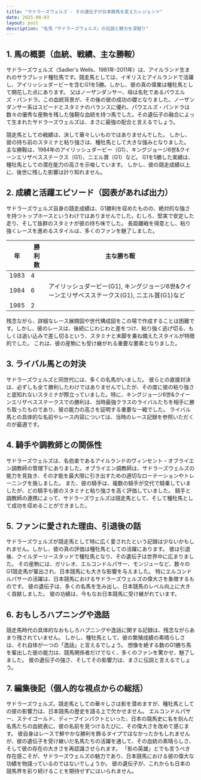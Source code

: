 ```yaml
---
title: "サドラーズウェルズ - その遺伝子が日本競馬を変えたレジェンド"
date: 2025-08-03
layout: post
description: "名馬『サドラーズウェルズ』の伝説と魅力を深堀り"
---
```


## 1. 馬の概要（血統、戦績、主な勝鞍）

サドラーズウェルズ（Sadler's Wells、1981年-2011年）は、アイルランド生まれのサラブレッド種牡馬です。競走馬としては、イギリスとアイルランドで活躍し、アイリッシュダービーを含むG1を5勝。しかし、彼の真の偉業は種牡馬として開花した点にあります。  父はノーザンダンサー、母は名牝であるパウエルズ・パンドラ。この血統背景が、その後の彼の成功の礎となりました。ノーザンダンサー系はスピードとスタミナのバランスに優れ、パウエルズ・パンドラは数々の優秀な産駒を残した強靭な血統を持つ馬でした。その遺伝子の融合によって生まれたサドラーズウェルズは、まさに最強の配合と言えるでしょう。

競走馬としての戦績は、決して華々しいものではありませんでした。  しかし、彼の持ち前のスタミナと粘り強さは、種牡馬として大きな強みとなりました。  主な勝鞍は、1984年のアイリッシュダービー（G1）、キングジョージ6世&クイーンエリザベスステークス（G1）、ニエル賞（G1）など。  G1を5勝した実績は、種牡馬としての潜在能力の高さを示唆しています。  しかし、彼の競走成績以上に、後世に残した影響は計り知れません。


## 2. 成績と活躍エピソード（図表があれば出力）

サドラーズウェルズ自身の競走成績は、G1勝利を収めたものの、絶対的な強さを持つトップホースというわけではありませんでした。むしろ、堅実で安定した走り、そして抜群のスタミナが彼の持ち味でした。  長距離戦を得意とし、粘り強くレースを進めるスタイルは、多くのファンを魅了しました。

| 年 | 勝利数 | 主な勝ち鞍 |
|---|---|---|
| 1983 | 4 |  |
| 1984 | 6 | アイリッシュダービー(G1), キングジョージ6世&クイーンエリザベスステークス(G1), ニエル賞(G1)など |
| 1985 | 2 |  |


残念ながら、詳細なレース展開図や世代構成図をこの場で作成することは困難です。しかし、彼のレースは、後続にじわじわと差をつけ、粘り強く逃げ切る、もしくは追い込みで差し切るという、スタミナと末脚を兼ね備えたスタイルが特徴的でした。  これは、彼の産駒にも受け継がれる重要な要素となりました。


## 3. ライバル馬との対決

サドラーズウェルズと同世代には、多くの名馬がいました。  彼らとの直接対決は、必ずしも全て勝利したわけではありませんでしたが、その度に彼の粘り強さと底知れないスタミナが際立っていました。特に、キングジョージ6世&クイーンエリザベスステークスでの勝利は、当時最強クラスのライバルたちを相手に勝ち取ったものであり、彼の能力の高さを証明する重要な一戦でした。  ライバル馬との具体的な名前やレース内容については、当時のレース記録を参照いただくのが最適です。


## 4. 騎手や調教師との関係性

サドラーズウェルズは、名伯楽であるアイルランドのヴィンセント・オブライエン調教師の管理下にありました。オブライエン調教師は、サドラーズウェルズの能力を見抜き、その才能を最大限に引き出すための適切なローテーションやトレーニングを施しました。  また、彼の騎手は、複数の騎手が交代で騎乗していましたが、どの騎手も彼のスタミナと粘り強さを高く評価していました。  騎手と調教師の連携によって、サドラーズウェルズは競走馬として、そして種牡馬として成功を収めることができました。


## 5. ファンに愛された理由、引退後の話

サドラーズウェルズが競走馬として特に広く愛されたという記録は少ないかもしれません。しかし、彼の真の評価は種牡馬としての活躍にあります。  彼は引退後、クイルダーリースタッドで種牡馬となり、その遺伝子は世界中に広まりました。  その産駒には、ガリレオ、エルコンドルパサー、モンジューなど、数々のG1競走馬が輩出され、日本競馬にも大きな影響を与えました。  特にエルコンドルパサーの活躍は、日本競馬におけるサドラーズウェルズの偉大さを象徴するものです。  彼の遺伝子は、多くの名馬を生み出し、日本競馬のレベル向上に大きく貢献しました。  彼の功績は、今もなお日本競馬に受け継がれています。


## 6. おもしろハプニングや逸話

競走馬時代の具体的なおもしろハプニングや逸話に関する記録は、残念ながらあまり残されていません。  しかし、種牡馬として、彼の繁殖成績の素晴らしさは、それ自体が一つの「逸話」と言えるでしょう。  想像を絶する数のG1勝ち馬を輩出した彼の能力は、競馬関係者だけでなく、多くのファンを驚かせ、魅了しました。  彼の遺伝子の強さ、そしてその影響力は、まさに伝説と言えるでしょう。


## 7. 編集後記（個人的な視点からの総括）

サドラーズウェルズ。競走馬としての華々しさは影を潜めますが、種牡馬としての彼の影響力は、日本競馬の歴史を語る上で欠かせません。  エルコンドルパサー、ステイゴールド、ディープインパクトといった、日本の競馬史に名を刻んだ名馬たちの血統表に、彼の名前を見つけるたびに、その偉大さを改めて感じます。  彼自身はレースで鮮やかな勝利を飾るタイプではなかったかもしれませんが、彼の遺伝子を受け継いだ名馬たちの活躍を通して、その血統の素晴らしさ、そして彼の存在の大きさを再認識させられます。  「影の英雄」とでも言うべき存在感こそが、サドラーズウェルズの魅力であり、日本競馬における彼の偉大な功績を物語っているのではないでしょうか。  彼の遺伝子が、これからも日本の競馬界を彩り続けることを期待せずにはいられません。
